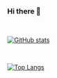 ### Hi there 👋

<!--
**akagaeng/akagaeng** is a ✨ _special_ ✨ repository because its `README.md` (this file) appears on your GitHub profile.

Here are some ideas to get you started:

- 🔭 I’m currently working on ...
- 🌱 I’m currently learning ...
- 👯 I’m looking to collaborate on ...
- 🤔 I’m looking for help with ...
- 💬 Ask me about ...
- 📫 How to reach me: ...
- 😄 Pronouns: ...
- ⚡ Fun fact: ...
-->

<br />

[![GitHub stats](https://github-readme-stats.akagaeng.vercel.app/api?username=akagaeng&count_private=true&show_icons=true&theme=default)](https://github.com/akagaeng/github-readme-stats)

<br />

[![Top Langs](https://github-readme-stats.akagaeng.vercel.app/api/top-langs/?username=akagaeng&layout=compact&card_width=400)](https://github.com/akagaeng/github-readme-stats)
